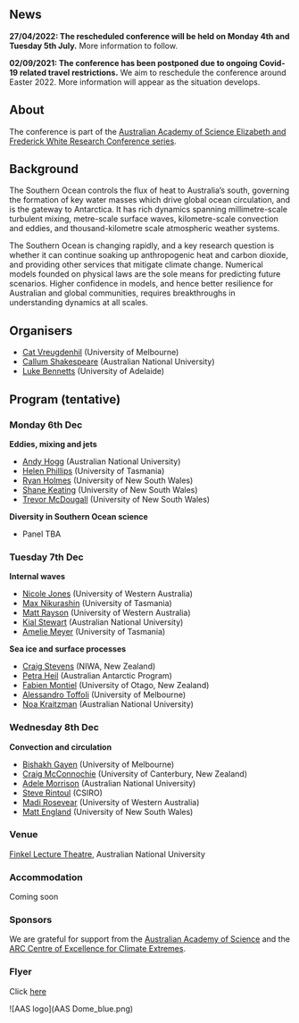 ## News

**27/04/2022: The rescheduled conference will be held on Monday 4th and Tuesday 5th July.** More information to follow.

**02/09/2021: The conference has been postponed due to ongoing Covid-19 related travel restrictions.** We aim to reschedule the conference around Easter 2022. More information will appear as the situation develops.

## About 

The conference is part of the [Australian Academy of Science Elizabeth and Frederick White Research Conference series](https://www.science.org.au/elizabeth-and-frederick-white-research-conferences).

## Background

The Southern Ocean controls the flux of heat to Australia’s south, governing the formation of key water masses which drive global ocean circulation, and is the gateway to Antarctica. It has rich dynamics spanning millimetre-scale turbulent mixing, metre-scale surface waves, kilometre-scale convection and eddies, and thousand-kilometre scale atmospheric weather systems.

The Southern Ocean is changing rapidly, and a key research question is whether it can continue soaking up anthropogenic heat and carbon dioxide, and providing other services that mitigate climate change. Numerical models founded on physical laws are the sole means for predicting future scenarios. Higher confidence in models, and hence better resilience for Australian and global communities, requires breakthroughs in understanding dynamics at all scales.

## Organisers

- [Cat Vreugdenhil](https://findanexpert.unimelb.edu.au/profile/865785-cat-vreugdenhil) (University of Melbourne)
- [Callum Shakespeare](https://earthsciences.anu.edu.au/people/academics/dr-callum-shakespeare) (Australian National University)
- [Luke Bennetts](https://luke-bennetts.com) (University of Adelaide)

## Program (tentative)

### Monday 6th Dec

**Eddies, mixing and jets**

- [Andy Hogg](https://earthsciences.anu.edu.au/people/academics/prof-andy-hogg) (Australian  National University)
- [Helen Phillips](https://www.utas.edu.au/profiles/staff/imas/helen-phillips) (University of Tasmania)
- [Ryan Holmes](https://www.ccrc.unsw.edu.au/ccrc-team/alumni/ryan-holmes) (University of New South Wales)
- [Shane Keating](https://research.unsw.edu.au/people/dr-shane-keating) (University of New South Wales)
- [Trevor McDougall](https://research.unsw.edu.au/people/scientia-professor-trevor-mcdougall) (University of New South Wales)

**Diversity in Southern Ocean science**

- Panel TBA

### Tuesday 7th Dec

**Internal waves**

- [Nicole Jones](https://research-repository.uwa.edu.au/en/persons/nicole-jones) (University of Western Australia)
- [Max Nikurashin](https://www.utas.edu.au/profiles/staff/imas/max-nikurashin) (University of Tasmania)
- [Matt Rayson](https://research-repository.uwa.edu.au/en/persons/matt-rayson) (University of Western Australia)
- [Kial Stewart](https://earthsciences.anu.edu.au/people/academics/dr-kial-stewart) (Australian National University)
- [Amelie Meyer](https://www.utas.edu.au/profiles/staff/imas/amelie-meyer) (University of Tasmania)

**Sea ice and surface processes**

- [Craig Stevens](https://niwa.co.nz/people/craig-stevens) (NIWA, New Zealand)
- [Petra Heil](https://www.antarctica.gov.au/science/meet-our-scientists/dr-petra-heil-sea-ice-scientist/) (Australian Antarctic Program)
- [Fabien Montiel](https://www.maths.otago.ac.nz/?people=fabien_montiel) (University of Otago, New Zealand)
- [Alessandro Toffoli](https://findanexpert.unimelb.edu.au/profile/771507-alessandro-toffoli) (University of Melbourne)
- [Noa Kraitzman](https://maths.anu.edu.au/people/academics/noa-kraitzman) (Australian National University)

### Wednesday 8th Dec

**Convection and circulation**

- [Bishakh Gayen](https://sites.google.com/site/bishakhdattagayen/) (University of Melbourne)
- [Craig McConnochie](https://www.canterbury.ac.nz/engineering/contact-us/people/craig-mcconnochie.html) (University of Canterbury, New Zealand)
- [Adele Morrison](https://earthsciences.anu.edu.au/people/academics/dr-adele-morrison) (Australian National University)
- [Steve Rintoul](https://people.csiro.au/r/s/steve-rintoul) (CSIRO)
- [Madi Rosevear](https://research-repository.uwa.edu.au/en/persons/madi-gamble-rosevear) (University of Western Australia)
- [Matt England](https://www.ccrc.unsw.edu.au/ccrc-team/academic-research/matthew-england) (University of New South Wales)

<!--
### Registration

Please register you interest to participate in the conference using the [registration form](https://docs.google.com/forms/d/e/1FAIpQLScLydxWi88FkmubgfVzKhkKyvJC2dJvO7S__UuijOPL5UuakA/viewform)
by **Sunday 10th October 2021**.

Due to Covid-19 capacity restrictions, we cannot guarantee all registrations will be accepted.

-->

### Venue

[Finkel Lecture Theatre](https://studentvip.com.au/anu/main/maps/146896), Australian National University

### Accommodation

Coming soon

### Sponsors

We are grateful for support from the [Australian Academy of Science](https://www.science.org.au) and the [ARC Centre of Excellence for Climate Extremes](https://climateextremes.org.au).

### Flyer

Click [here](https://github.com/lgbennetts/AAS-MSDS0-2021/blob/main/MultiscaleDynamicsSO.pdf)

![AAS logo](AAS Dome_blue.png)

